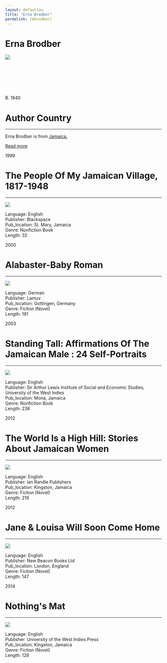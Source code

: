 ```yaml
---
layout: defaultau
title: "Erna Brodber"
permalink: /ebrodber/
---
```

<!-- partial:index.partial.html -->
<div class="content">
    <h1>Erna Brodber</h1>
    <div class="quote">
        <div><img src="https://upload.wikimedia.org/wikipedia/commons/a/aa/Erna_Brodber.jpg" class="logo"></div>
    </div>
    <div class="timeline">
        <div style="padding-bottom:100px;"></div>
        <div class="block">
            <div class="date right"><p class="right"> B. 1940 </p></div>
            <div class="dot"></div>
            <div class="left first">
            <div class="author_country">
                <h1>Author Country</h1><hr>
        <div class="aclocation">    <p> Erna Brodber is from <a href="{{ site.baseurl }}/4">Jamaica.</a></p> </div>
                <div class="acreadmore"><a href="https://en.wikipedia.org/wiki/Erna_Brodber" target="_blank">Read more</a></div>
            </div>
            </div>
        </div>
       <div class="block">
            <div class="date left"><p class="left">1999</p></div>
            <div class="dot"></div>
            <div class="right">
                <h1>The People Of My Jamaican Village, 1817-1948</h1><hr>
                <p><img src="IMAGE LINK"></p>
                <p>
                Language: English<br/>
                Publisher: Blackspace<br/>
                Pub_location: St. Mary, Jamaica<br/>
                Genre: Nonfiction Book<br/>
                Length: 32<br/>                   </p>
            </div>
        </div>
       <div class="block">
            <div class="date left"><p class="left">2000</p></div>
            <div class="dot"></div>
            <div class="right">
                <h1>Alabaster-Baby Roman</h1><hr>
                <p><img src="https://m.media-amazon.com/images/I/317hMnWcKuL._SX318_BO1,204,203,200_.jpg"></p>
                <p>
                Language: German<br/>
                Publisher: Lamuv<br/>
                Pub_location: Gottingen, Germany<br/>
                Genre: Fiction (Novel)<br/>
                Length: 191<br/>                   </p>
            </div>
        </div>
       <div class="block">
            <div class="date left"><p class="left">2003</p></div>
            <div class="dot"></div>
            <div class="right">
                <h1>Standing Tall: Affirmations Of The Jamaican Male : 24 Self-Portraits</h1><hr>
                <p><img src="https://m.media-amazon.com/images/I/419Qj0YnHjL._SY291_BO1,204,203,200_QL40_ML2_.jpg"></p>
                <p>
                Language: English<br/>
                Publisher: Sir Arthur Lewis Institute of Social and Economic Studies, University of the West Indies<br/>
                Pub_location: Mona, Jamaica<br/>
                Genre: Nonfiction Book<br/>
                Length: 236<br/>                   </p>
            </div>
        </div>
         <div class="block">
            <div class="date left"><p class="left">2012</p></div>
            <div class="dot"></div>
            <div class="right">
                <h1>The World Is a High Hill: Stories About Jamaican Women</h1><hr>
                <p><img src="https://encrypted-tbn3.gstatic.com/images?q=tbn:ANd9GcQkQUC2GN3VoAB4iSB4vOrFs-hEcWCJkt7LKjTtiG2Dh6MeTo6A"></p>
                <p>
                Language: English <br/>
                Publisher: Ian Randle Publishers <br/>
                Pub_location: Kingston, Jamaica <br/>
                Genre: Fiction (Novel) <br/>
                Length: 219 <br/>
                </p>
            </div>
        </div>
       <div class="block">
            <div class="date left"><p class="left">2012</p></div>
            <div class="dot"></div>
            <div class="right">
                <h1>Jane & Louisa Will Soon Come Home</h1><hr>
                <p><img src="https://encrypted-tbn3.gstatic.com/images?q=tbn:ANd9GcRfnuDMlYivo_dgNJ6fFkHkC8MCPGSpc1WwZnTeFPVvoSlpdqWL"></p>
                <p>
                Language: English<br/>
                Publisher: New Beacon Books Ltd<br/>
                Pub_location: London, England<br/>
                Genre: Fiction (Novel)<br/>
                Length: 147<br/>                   </p>
            </div>
        </div>
<div class="block">
            <div class="date left"><p class="left">2014</p></div>
            <div class="dot"></div>
            <div class="right">
                <h1>Nothing's Mat</h1><hr>
                <p><img src="https://m.media-amazon.com/images/I/51g2WUzHfrL._SX331_BO1,204,203,200_.jpg"></p>
                <p>
                Language: English<br/>
                Publisher: University of the West Indies Press<br/>
                Pub_location: Kingston, Jamaica<br/>
                Genre: Fiction (Novel)<br/>
                Length: 128<br/>                   </p>
            </div>
        </div>
    </div>
  <!-- partial -->
<script src='https://cdnjs.cloudflare.com/ajax/libs/jquery/3.1.1/jquery.min.js'></script><script  src="{{ site.baseurl }}/assets/js/authorscript.js"></script>